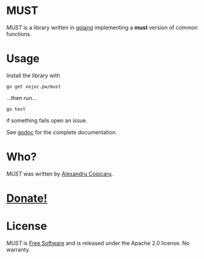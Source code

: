 # MUST
*MUST* is a library written in [golang](https://golang.org) implementing a **must** version of common functions.

# Usage
Install the library with
```
go get xojoc.pw/must
```

...then run...

````
go test
``````

if something fails open an issue.

See [godoc](https://godoc.org/xojoc.pw/must) for the complete documentation.

# Who?
*MUST* was written by [Alexandru Cojocaru](https://xojoc.pw).

# [Donate!](https://xojoc.pw/donate)

# License
*MUST* is [Free Software](https://www.gnu.org/philosophy/free-sw.html) and is released under the Apache 2.0 license. No warranty.
